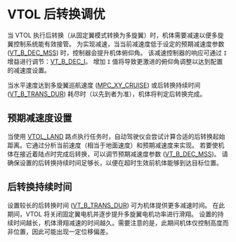 # VTOL 后转换调优

当 VTOL 执行后转换（从固定翼模式转换为多旋翼）时，机体需要减速以便多旋翼控制系统能有效接管。
为实现减速，当当前减速度低于设定的预期减速度参数 ([VT_B_DEC_MSS](../advanced_config/parameter_reference.md#VT_B_DEC_MSS)) 时，控制器会提升机体俯仰角。
该减速控制器的响应可通过 `I` 增益进行调节：[VT_B_DEC_I](../advanced_config/parameter_reference.md#VT_B_DEC_I)。
增加 `I` 值将导致更激进的俯仰角调整以达到配置的减速度设置。

当水平速度达到多旋翼巡航速度 ([MPC_XY_CRUISE](../advanced_config/parameter_reference.md#MPC_XY_CRUISE)) 或后转换持续时间 ([VT_B_TRANS_DUR](../advanced_config/parameter_reference.md#VT_B_TRANS_DUR)) 耗尽时（以先到者为准），机体将判定后转换完成。

## 预期减速度设置

当使用 [VTOL_LAND](https://mavlink.io/en/messages/common.html#MAV_CMD_NAV_VTOL_LAND) 路点执行任务时，自动驾驶仪会尝试计算合适的后转换起始距离。它通过分析当前速度（相当于地面速度）和预期减速度来实现。
若要使机体在接近着陆点时完成后转换，可以调节预期减速度参数 ([VT_B_DEC_MSS](../advanced_config/parameter_reference.md#VT_B_DEC_MSS))。
请确保设置的后转换持续时间足够长，以便在超时生效前机体能够到达目标位置。

## 后转换持续时间

设置较长的后转换时间 ([VT_B_TRANS_DUR](../advanced_config/parameter_reference.md#VT_B_TRANS_DUR)) 可为机体提供更多减速时间。
在此期间，VTOL 将关闭固定翼电机并逐步提升多旋翼电机功率进行滑翔。
设置的持续时间越长，机体滑翔减速的时间越久。需要注意的是，此期间机体仅控制高度而非位置，因此可能出现一定位移偏差。